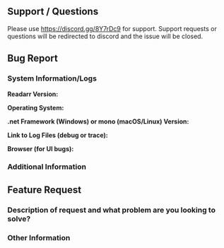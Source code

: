 
<!--
Before opening a new issue, please ensure:
- You use the discord for support/questions
- You search for existing bugs/feature requests
- Remove extraneous template details
-->

## Support / Questions

Please use https://discord.gg/8Y7rDc9 for support. Support requests or questions will be redirected to discord and the issue will be closed.

<!--
Remove if not opening a bug report
-->

## Bug Report

### System Information/Logs

**Readarr Version:**

**Operating System:**

**.net Framework (Windows) or mono (macOS/Linux) Version:**

**Link to Log Files (debug or trace):**

**Browser (for UI bugs):**

### Additional Information

<!--
Remove if not opening a feature request
-->

## Feature Request

### Description of request and what problem are you looking to solve?

### Other Information
